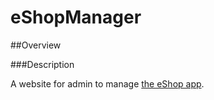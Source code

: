 # eShopManager

##Overview

###Description

A website for admin to manage [the eShop app](https://github.com/truongdd03/eShop).
